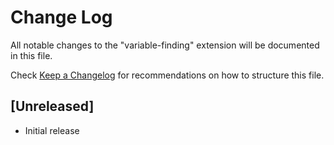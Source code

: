 # Change Log

All notable changes to the "variable-finding" extension will be documented in this file.

Check [Keep a Changelog](http://keepachangelog.com/) for recommendations on how to structure this file.

## [Unreleased]

- Initial release
